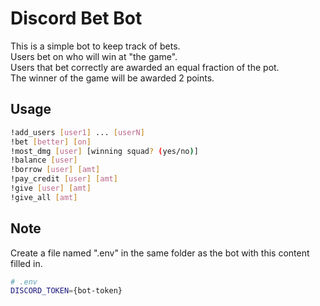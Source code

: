 # Discord Bet Bot

This is a simple bot to keep track of bets.  
Users bet on who will win at "the game".  
Users that bet correctly are awarded an equal fraction of the pot.  
The winner of the game will be awarded 2 points.

## Usage
```bash
!add_users [user1] ... [userN]
!bet [better] [on]
!most_dmg [user] [winning squad? (yes/no)]
!balance [user]
!borrow [user] [amt]
!pay_credit [user] [amt]
!give [user] [amt]
!give_all [amt]
```

## Note
Create a file named ".env" in the same folder as the bot with this content filled in.
```bash
# .env
DISCORD_TOKEN={bot-token}
```
